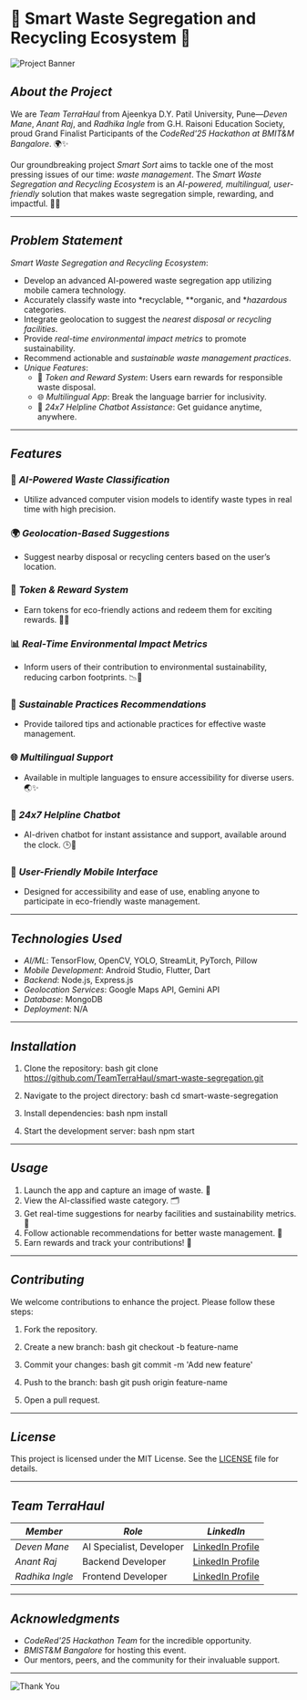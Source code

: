 # 🌟 Smart Waste Segregation and Recycling Ecosystem 🌟

![Project Banner]([https://via.placeholder.com/800x200?text=Smart+Waste+Segregation+and+Recycling+Ecosystem](https://greensutra.in/wp-content/uploads/2019/08/Waste-Management-Services-by-Team-GreenSutra.jpg))

## *About the Project*
We are *Team TerraHaul* from Ajeenkya D.Y. Patil University, Pune—*Deven Mane*, *Anant Raj*, and *Radhika Ingle* from G.H. Raisoni Education Society, proud Grand Finalist Participants of the *CodeRed'25 Hackathon at BMIT&M Bangalore*. 🌍✨

Our groundbreaking project *Smart Sort* aims to tackle one of the most pressing issues of our time: *waste management*. The *Smart Waste Segregation and Recycling Ecosystem* is an *AI-powered, multilingual, user-friendly* solution that makes waste segregation simple, rewarding, and impactful. 🌱💡

---

## *Problem Statement*
*Smart Waste Segregation and Recycling Ecosystem*:
- Develop an advanced AI-powered waste segregation app utilizing mobile camera technology.
- Accurately classify waste into *recyclable, **organic, and **hazardous* categories.
- Integrate geolocation to suggest the *nearest disposal or recycling facilities*.
- Provide *real-time environmental impact metrics* to promote sustainability.
- Recommend actionable and *sustainable waste management practices*.
- *Unique Features*: 
  - 🎁 *Token and Reward System*: Users earn rewards for responsible waste disposal.
  - 🌐 *Multilingual App*: Break the language barrier for inclusivity.
  - 🤖 *24x7 Helpline Chatbot Assistance*: Get guidance anytime, anywhere.

---

## *Features*

### 🚀 *AI-Powered Waste Classification*
- Utilize advanced computer vision models to identify waste types in real time with high precision.

### 🌍 *Geolocation-Based Suggestions*
- Suggest nearby disposal or recycling centers based on the user’s location.

### 🎁 *Token & Reward System*
- Earn tokens for eco-friendly actions and redeem them for exciting rewards. 💸🌟

### 📊 *Real-Time Environmental Impact Metrics*
- Inform users of their contribution to environmental sustainability, reducing carbon footprints. 📉🌱

### 🌱 *Sustainable Practices Recommendations*
- Provide tailored tips and actionable practices for effective waste management.

### 🌐 *Multilingual Support*
- Available in multiple languages to ensure accessibility for diverse users. 🌏✨

### 🤖 *24x7 Helpline Chatbot*
- AI-driven chatbot for instant assistance and support, available around the clock. 🕒🤝

### 📱 *User-Friendly Mobile Interface*
- Designed for accessibility and ease of use, enabling anyone to participate in eco-friendly waste management.

---

## *Technologies Used*

- *AI/ML*: TensorFlow, OpenCV, YOLO, StreamLit, PyTorch, Pillow
- *Mobile Development*: Android Studio, Flutter, Dart
- *Backend*: Node.js, Express.js
- *Geolocation Services*: Google Maps API, Gemini API
- *Database*: MongoDB
- *Deployment*: N/A

---

## *Installation*

1. Clone the repository:
   bash
   git clone https://github.com/TeamTerraHaul/smart-waste-segregation.git
   

2. Navigate to the project directory:
   bash
   cd smart-waste-segregation
   

3. Install dependencies:
   bash
   npm install
   

4. Start the development server:
   bash
   npm start
   

---

## *Usage*
1. Launch the app and capture an image of waste. 📸
2. View the AI-classified waste category. 🗂
3. Get real-time suggestions for nearby facilities and sustainability metrics. 📍
4. Follow actionable recommendations for better waste management. 🌟
5. Earn rewards and track your contributions! 🎁


---

## *Contributing*
We welcome contributions to enhance the project. Please follow these steps:

1. Fork the repository.
2. Create a new branch:
   bash
   git checkout -b feature-name
   
3. Commit your changes:
   bash
   git commit -m 'Add new feature'
   
4. Push to the branch:
   bash
   git push origin feature-name
   
5. Open a pull request.

---

## *License*
This project is licensed under the MIT License. See the [LICENSE](LICENSE) file for details.

---

## *Team TerraHaul*

| *Member*      | *Role*                | *LinkedIn*                     |
|------------------|-------------------------|-----------------------------------|
| *Deven Mane*  | AI Specialist, Developer | [LinkedIn Profile](#https://www.linkedin.com/in/deven-mane-73564b321#) |
| *Anant Raj*   | Backend Developer        | [LinkedIn Profile](#https://www.linkedin.com/in/anant-raj-406a07285#)  |
| *Radhika Ingle* | Frontend Developer     | [LinkedIn Profile](#https://www.linkedin.com/in/radhika-ingle-b3737128a#) |

---

## *Acknowledgments*

- *CodeRed'25 Hackathon Team* for the incredible opportunity.
- *BMIST&M Bangalore* for hosting this event.
- Our mentors, peers, and the community for their invaluable support.

---

![Thank You]([https://via.placeholder.com/800x100?text=Thank+You+for+Your+Support!](https://i.pinimg.com/736x/b3/20/9d/b3209d0b939d76704a9ffff305c33ef7.jpg))
